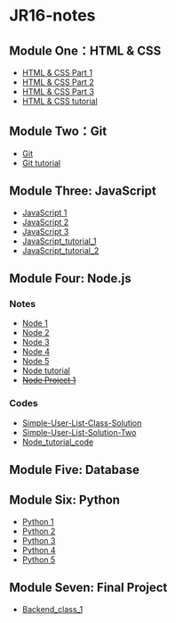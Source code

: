 # JR16-notes

## Module One：HTML & CSS
- [HTML & CSS Part 1](./HTML&CSS/HTML&CSS_1.md)<br>
- [HTML & CSS Part 2](./HTML&CSS/HTML&CSS_2.md)<br>
- [HTML & CSS Part 3](./HTML&CSS/HTML&CSS_3.md)<br>
- [HTML & CSS tutorial](./HTML&CSS/HTML&CSS_tutorial.md)<br>

## Module Two：Git
- [Git](./Git/Git.md)<br>
- [Git tutorial](./Git/Git_tutorial.md)<br>

## Module Three: JavaScript
- [JavaScript 1](./JavaScript/JavaScript_1.md)<br>
- [JavaScript 2](./JavaScript/JavaScript_2.md)<br>
- [JavaScript 3](./JavaScript/JavaScript_3.md)<br>
- [JavaScript_tutorial_1](./JavaScript/JavaScript_tutorial_1.md)<br>
- [JavaScript_tutorial_2](./JavaScript/JavaScript_tutorial_2.md)<br>

## Module Four: Node.js
### Notes
- [Node 1](./Nodejs/Node_1.md)<br>
- [Node 2](./Nodejs/Node_2.md)<br>
- [Node 3](./Nodejs/Node_3.md)<br>
- [Node 4](./Nodejs/Node_4.md)<br>
- [Node 5](./Nodejs/Node_5.md)<br>
- [Node tutorial](./Nodejs/Node_tutorial.md)<br>
- ~~[Node Project 1](./Nodejs/Node_Project1.md)~~<br>

### Codes
- [Simple-User-List-Class-Solution](https://github.com/ESJiang/JR16-notes/tree/main/Simple-User-List-Class-Solution)<br>
- [Simple-User-List-Solution-Two](https://github.com/ESJiang/JR16-notes/tree/main/Simple-User-List-Solution-Two)<br>
- [Node_tutorial_code](https://github.com/ESJiang/JR16-notes/tree/main/Node_tutorial_code)

## Module Five: Database

## Module Six: Python
- [Python 1](./Python/Python_1.md)<br>
- [Python 2](./Python/Python_2.md)<br>
- [Python 3](./Python/Python_3.md)<br>
- [Python 4](./Python/Python_4.md)<br>
- [Python 5](./Python/Python_5.md)<br>

## Module Seven: Final Project
- [Backend_class_1](./Final%20Project/Backend_class_1.md)<br>